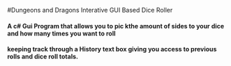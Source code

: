 #Dungeons and Dragons Interative GUI Based Dice Roller
#### A c# Gui Program that allows you to pic kthe amount of sides to your dice and how many times you want to roll
#### keeping track through a History text box giving you access to previous rolls and dice roll totals.


###